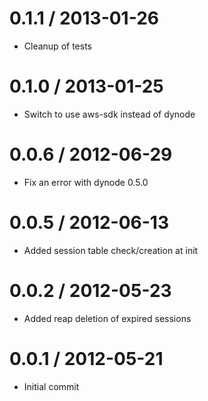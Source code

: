 0.1.1 / 2013-01-26
==================

  * Cleanup of tests 

0.1.0 / 2013-01-25
==================

  * Switch to use aws-sdk instead of dynode
  
0.0.6 / 2012-06-29
==================

  * Fix an error with dynode 0.5.0
  
0.0.5 / 2012-06-13
==================

  * Added session table check/creation at init

0.0.2 / 2012-05-23
==================

  * Added reap deletion of expired sessions
  
0.0.1 / 2012-05-21
==================

  * Initial commit
